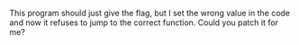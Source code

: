 This program should just give the flag, but I set the wrong value in the code and now it refuses to jump to the correct function. Could you patch it for me?
